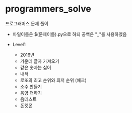 # programmers_solve
프로그래머스 문제 풀이

* 파일이름은 $(문제이름).py으로 하되 공백은 "\_"를 사용하였음

* Level1
  * 2016년
  * 가운데 글자 가져오기
  * 같은 숫자는 싫어
  * 내적
  * 로또의 최고 순위와 최저 순위 (체크)
  * 소수 만들기
  * 음양 더하기
  * 음테스트
  * 폰켓몬

